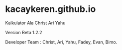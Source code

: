 # kacaykeren.github.io
Kalkulator Ala Christ Ari Yahu

Version  Beta 1.2.2

Developer Team : Christ, Ari, Yahu, Fadey, Evan, Bimo.
